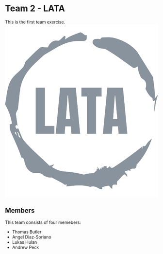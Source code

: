 # Team 2 - LATA
This is the first team exercise.
![Logo](/images/logo-color-transparent.png)

## Members
This team consists of four memebers:
- Thomas Butler
- Angel Diaz-Soriano
- Lukas Hulan
- Andrew Peck